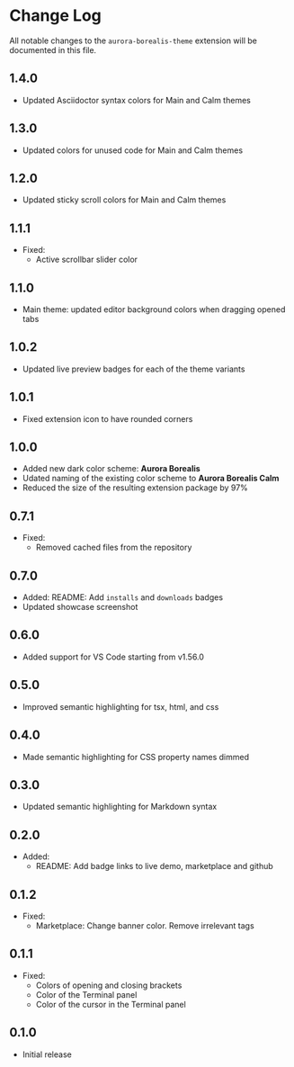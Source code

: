# Change Log

All notable changes to the `aurora-borealis-theme` extension will be documented in this file.

## 1.4.0

- Updated Asciidoctor syntax colors for Main and Calm themes

## 1.3.0

- Updated colors for unused code for Main and Calm themes

## 1.2.0

- Updated sticky scroll colors for Main and Calm themes

## 1.1.1

- Fixed:
    - Active scrollbar slider color

## 1.1.0

- Main theme: updated editor background colors when dragging opened tabs

## 1.0.2

- Updated live preview badges for each of the theme variants

## 1.0.1

- Fixed extension icon to have rounded corners

## 1.0.0

- Added new dark color scheme: **Aurora Borealis**
- Udated naming of the existing color scheme to **Aurora Borealis Calm**
- Reduced the size of the resulting extension package by 97%

## 0.7.1

- Fixed:
    - Removed cached files from the repository

## 0.7.0

- Added: README: Add `installs` and `downloads` badges
- Updated showcase screenshot

## 0.6.0

- Added support for VS Code starting from v1.56.0

## 0.5.0

- Improved semantic highlighting for tsx, html, and css

## 0.4.0

- Made semantic highlighting for CSS property names dimmed

## 0.3.0

- Updated semantic highlighting for Markdown syntax

## 0.2.0

- Added:
    - README: Add badge links to live demo, marketplace and github

## 0.1.2

- Fixed:
    - Marketplace: Change banner color. Remove irrelevant tags

## 0.1.1

- Fixed:
    - Colors of opening and closing brackets
    - Color of the Terminal panel
    - Color of the cursor in the Terminal panel

## 0.1.0

- Initial release
